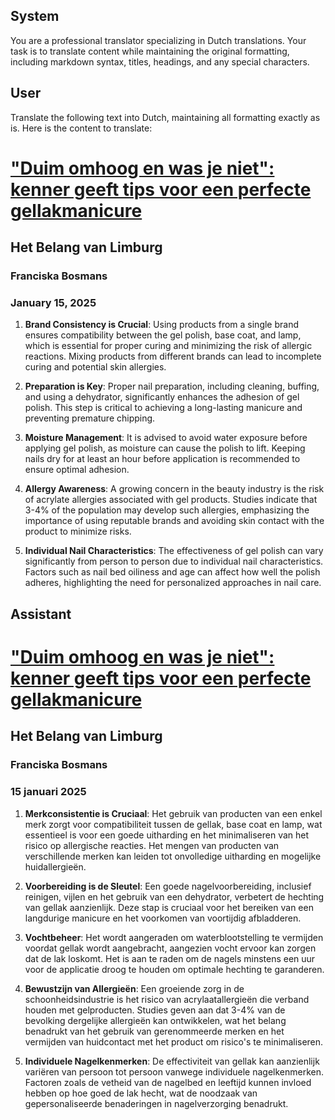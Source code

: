 ## System

You are a professional translator specializing in Dutch translations. 
Your task is to translate content while maintaining the original formatting, including markdown syntax, 
titles, headings, and any special characters.

## User

Translate the following text into Dutch, maintaining all formatting exactly as is.
Here is the content to translate:
# ["Duim omhoog en was je niet": kenner geeft tips voor een perfecte gellakmanicure](https://advance.lexis.com/api/document?collection=news&id=urn:contentItem:6DWX-4XT3-RX75-C33K-00000-00&context=1519360)
## Het Belang van Limburg
### Franciska Bosmans
### January 15, 2025

1. **Brand Consistency is Crucial**: Using products from a single brand ensures compatibility between the gel polish, base coat, and lamp, which is essential for proper curing and minimizing the risk of allergic reactions. Mixing products from different brands can lead to incomplete curing and potential skin allergies.

2. **Preparation is Key**: Proper nail preparation, including cleaning, buffing, and using a dehydrator, significantly enhances the adhesion of gel polish. This step is critical to achieving a long-lasting manicure and preventing premature chipping.

3. **Moisture Management**: It is advised to avoid water exposure before applying gel polish, as moisture can cause the polish to lift. Keeping nails dry for at least an hour before application is recommended to ensure optimal adhesion.

4. **Allergy Awareness**: A growing concern in the beauty industry is the risk of acrylate allergies associated with gel products. Studies indicate that 3-4% of the population may develop such allergies, emphasizing the importance of using reputable brands and avoiding skin contact with the product to minimize risks.

5. **Individual Nail Characteristics**: The effectiveness of gel polish can vary significantly from person to person due to individual nail characteristics. Factors such as nail bed oiliness and age can affect how well the polish adheres, highlighting the need for personalized approaches in nail care.

## Assistant

# ["Duim omhoog en was je niet": kenner geeft tips voor een perfecte gellakmanicure](https://advance.lexis.com/api/document?collection=news&id=urn:contentItem:6DWX-4XT3-RX75-C33K-00000-00&context=1519360)
## Het Belang van Limburg
### Franciska Bosmans
### 15 januari 2025

1. **Merkconsistentie is Cruciaal**: Het gebruik van producten van een enkel merk zorgt voor compatibiliteit tussen de gellak, base coat en lamp, wat essentieel is voor een goede uitharding en het minimaliseren van het risico op allergische reacties. Het mengen van producten van verschillende merken kan leiden tot onvolledige uitharding en mogelijke huidallergieën.

2. **Voorbereiding is de Sleutel**: Een goede nagelvoorbereiding, inclusief reinigen, vijlen en het gebruik van een dehydrator, verbetert de hechting van gellak aanzienlijk. Deze stap is cruciaal voor het bereiken van een langdurige manicure en het voorkomen van voortijdig afbladderen.

3. **Vochtbeheer**: Het wordt aangeraden om waterblootstelling te vermijden voordat gellak wordt aangebracht, aangezien vocht ervoor kan zorgen dat de lak loskomt. Het is aan te raden om de nagels minstens een uur voor de applicatie droog te houden om optimale hechting te garanderen.

4. **Bewustzijn van Allergieën**: Een groeiende zorg in de schoonheidsindustrie is het risico van acrylaatallergieën die verband houden met gelproducten. Studies geven aan dat 3-4% van de bevolking dergelijke allergieën kan ontwikkelen, wat het belang benadrukt van het gebruik van gerenommeerde merken en het vermijden van huidcontact met het product om risico's te minimaliseren.

5. **Individuele Nagelkenmerken**: De effectiviteit van gellak kan aanzienlijk variëren van persoon tot persoon vanwege individuele nagelkenmerken. Factoren zoals de vetheid van de nagelbed en leeftijd kunnen invloed hebben op hoe goed de lak hecht, wat de noodzaak van gepersonaliseerde benaderingen in nagelverzorging benadrukt.

